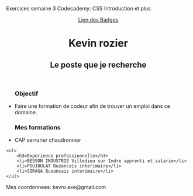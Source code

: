 Exercices semaine 3
Codecademy: CSS Introduction et plus
<html>

<head>
<link type="text/css" rel="style" href="stylesheet.css"/>
<title>Mon CV</title>
</head>
<body>

<header>
    <a href="https://www.codecademy.com/users/rozier/achievements">Lien des Badges</a>
    <h1>Kevin rozier</h1>
    <h2>Le poste que je recherche</h2> 
</header>

<main>
    <ul>
        <h3>Objectif</h3>
        <li>Faire une formation de codeur afin de trouver un emploi dans ce domaine.</li>
    </ul>
    <ul>
        <h3>Mes formations</h3>
        <li>CAP serrurier chaudronnier</li>
    </ul>
        
    <ul>
        <h3>Experience professionnelle</h3>
        <li>BESSON INDUSTRIE Villedieu sur Indre apprenti et salarie</li>
        <li>POUJOULAT Buzancais interimaire</li>
        <li>SIRAGA Buzancais interimaire</li>
    </ul>
</main>
    
<footer>
        <p>Mes coordonnees: kevro.exe@gmail.com</p>
</footer>

</body>

</html>

